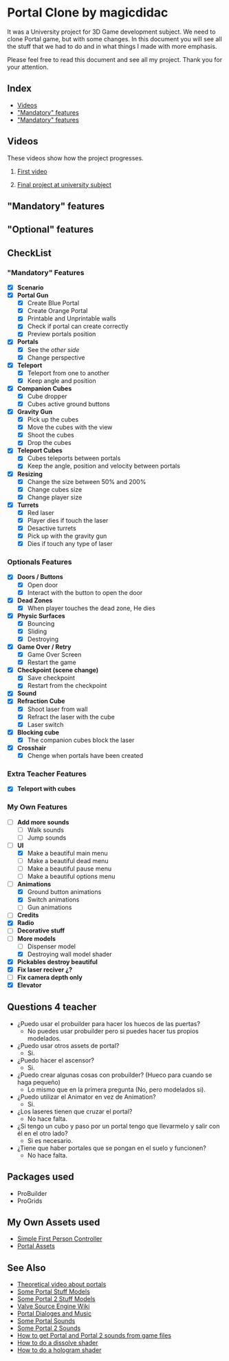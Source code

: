 # Portal Clone by magicdidac

It was a University project for 3D Game development subject. We need to clone Portal game, but with some changes. In this document you will see all the stuff that we had to do and in what things I made with more emphasis.

Please feel free to read this document and see all my project. Thank you for your attention.

## Index

* [Videos](#videos "Videos")
* ["Mandatory" features](#mandatory-features "Mandatory features")
* ["Mandatory" features](#my-own-assets-used "Mandatory features")

## Videos

These videos show how the project progresses.

1. [First video](https://www.youtube.com/watch?v=rF6qDtM4pgE "Video 1")

1. [Final project at university subject](https://www.youtube.com/watch?v=rF6qDtM4pgE "Video 2")


## "Mandatory" features

## "Optional" features

## CheckList

### "Mandatory" Features
- [x] **Scenario**
- [x] **Portal Gun**
	- [x] Create Blue Portal
	- [x] Create Orange Portal
	- [x] Printable and Unprintable walls
	- [x] Check if portal can create correctly
	- [x] Preview portals position
- [x] **Portals**
	- [x] See the *other side*
	- [x] Change perspective
- [x] **Teleport**
	- [x] Teleport from one to another
	- [x] Keep angle and position
- [x] **Companion Cubes**
	- [x] Cube dropper
	- [x] Cubes active ground buttons
- [x] **Gravity Gun**
	- [x] Pick up the cubes
	- [x] Move the cubes with the view
	- [x] Shoot the cubes
	- [x] Drop the cubes
- [x] **Teleport Cubes**
	- [x] Cubes teleports between portals
	- [x] Keep the angle, position and velocity between portals
- [x] **Resizing**
	- [x] Change the size between 50% and 200%
	- [x] Change cubes size
	- [x] Change player size
- [x] **Turrets**
	- [x] Red laser
	- [x] Player dies if touch the laser
	- [x] Desactive turrets
	- [x] Pick up with the gravity gun
	- [x] Dies if touch any type of laser

### Optionals Features
- [x] **Doors / Buttons**
	- [x] Open door
	- [x] Interact with the button to open the door
- [x] **Dead Zones**
	- [x] When player touches the dead zone, He dies
- [x] **Physic Surfaces**
	- [x] Bouncing
	- [x] Sliding
	- [x] Destroying
- [x] **Game Over / Retry**
	- [x] Game Over Screen
	- [x] Restart the game
- [x] **Checkpoint (scene change)**
	- [x] Save checkpoint
	- [x] Restart from the checkpoint
- [x] **Sound**
- [x] **Refraction Cube**
	- [x] Shoot laser from wall
	- [x] Refract the laser with the cube
	- [x] Laser switch
- [x] **Blocking cube**
	- [x] The companion cubes block the laser
- [x] **Crosshair**
	- [x] Chenge when portals have been created

### Extra Teacher Features
- [x] **Teleport with cubes**

### My Own Features
- [ ] **Add more sounds**
	- [ ] Walk sounds
	- [ ] Jump sounds
- [ ] **UI**
	- [x] Make a beautiful main menu
	- [ ] Make a beautiful dead menu
	- [ ] Make a beautiful pause menu
	- [ ] Make a beautiful options menu
- [ ] **Animations**
	- [x] Ground button animations
	- [x] Switch animations
	- [ ] Gun animations
- [ ] **Credits**
- [x] **Radio**
- [ ] **Decorative stuff**
- [ ] **More models**
	- [ ] Dispenser model
	- [x] Destroying wall model shader
- [x] **Pickables destroy beautiful**
- [x] **Fix laser reciver ¿?**
- [ ] **Fix camera depth only**
- [x] **Elevator**

## Questions 4 teacher

- ¿Puedo usar el probuilder para hacer los huecos de las puertas?
	- No puedes usar probuilder pero si puedes hacer tus propios modelados.
- ¿Puedo usar otros assets de portal?
	- Si.
- ¿Puedo hacer el ascensor?
	- Si.
- ¿Puedo crear algunas cosas con probuilder? (Hueco para cuando se haga pequeño)
	- Lo mismo que en la primera pregunta (No, pero modelados si).
- ¿Puedo utilizar el Animator en vez de Animation?
	- Si.
- ¿Los laseres tienen que cruzar el portal?
	- No hace falta.
- ¿Si tengo un cubo y paso por un portal tengo que llevarmelo y salir con él en el otro lado?
	- Si es necesario.
- ¿Tiene que haber portales que se pongan en el suelo y funcionen?
	- No hace falta.

## Packages used

- ProBuilder
- ProGrids

## My Own Assets used

- [Simple First Person Controller](http://magicdvstudio.com/assets/simpleFirstPersonController.unitypackage)
- [Portal Assets](http://magicdvstudio.com/assets/PortalAssets_magicdidac.unitypackage)

## See Also

- [Theoretical video about portals](https://www.youtube.com/watch?v=_SmPR5mvH7w) 
- [Some Portal Stuff Models](https://www.models-resource.com/pc_computer/portal)
- [Some Portal 2 Stuff Models](https://www.models-resource.com/pc_computer/portal2)
- [Valve Source Engine Wiki](https://developer.valvesoftware.com/wiki/Main_Page)
- [Portal Dialoges and Music](http://www.portal2sounds.com/)
- [Some Portal Sounds](https://www.sounds-resource.com/pc_computer/portal/)
- [Some Portal 2 Sounds](https://www.sounds-resource.com/pc_computer/portal2/)
- [How to get Portal and Portal 2 sounds from game files](https://gaming.stackexchange.com/questions/21445/how-do-i-extract-portal-2-sound-effects)
- [How to do a dissolve shader](https://www.youtube.com/watch?v=taMp1g1pBeE)
- [How to do a hologram shader](https://www.youtube.com/watch?v=KGGB5LFEejg)
